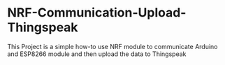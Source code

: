 # NRF-Communication-Upload-Thingspeak
This Project is a simple how-to use NRF module to communicate Arduino and ESP8266 module and then upload the data to Thingspeak
